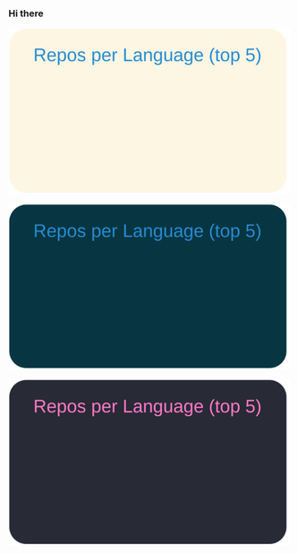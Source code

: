 ### Hi there  

<!--
**Aichi-Kouki/Aichi-Kouki** is a ? _special_ ? repository because its `README.md` (this file) appears on your GitHub profile.

Here are some ideas to get you started:

-   I’m currently working on ...
-   I’m currently learning ...
-   I’m looking to collaborate on ...
-   I’m looking for help with ...
-   Ask me about ...
-   How to reach me: ...
-   Pronouns: ...
- ? Fun fact: ...
-->

[![](https://raw.githubusercontent.com/Aichi-Kouki/Aichi-Kouki/master/profile-summary-card-output/solarized/1-repos-per-language.svg)](https://github.com/vn7n24fzkq/github-profile-summary-cards)

[![](https://raw.githubusercontent.com/Aichi-Kouki/Aichi-Kouki/master/profile-summary-card-output/solarized_dark/1-repos-per-language.svg)](https://github.com/vn7n24fzkq/github-profile-summary-cards)

[![](https://raw.githubusercontent.com/Aichi-Kouki/Aichi-Kouki/master/profile-summary-card-output/dracula/1-repos-per-language.svg)](https://github.com/vn7n24fzkq/github-profile-summary-cards)
